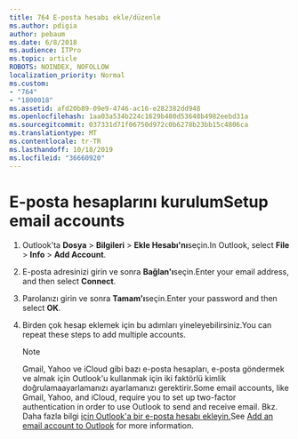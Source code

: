 ```yaml
---
title: 764 E-posta hesabı ekle/düzenle
ms.author: pdigia
author: pebaum
ms.date: 6/8/2018
ms.audience: ITPro
ms.topic: article
ROBOTS: NOINDEX, NOFOLLOW
localization_priority: Normal
ms.custom:
- "764"
- "1800018"
ms.assetid: afd20b89-09e9-4746-ac16-e282382dd948
ms.openlocfilehash: 1aa03a534b224c1629b480d53648b4982eebd31a
ms.sourcegitcommit: 037331d71f06750d972c0b6278b23bb15c4806ca
ms.translationtype: MT
ms.contentlocale: tr-TR
ms.lasthandoff: 10/18/2019
ms.locfileid: "36660920"
---
```

# <a name="setup-email-accounts"></a><span data-ttu-id="6eeef-102">E-posta hesaplarını kurulum</span><span class="sxs-lookup"><span data-stu-id="6eeef-102">Setup email accounts</span></span>

1. <span data-ttu-id="6eeef-103">Outlook'ta **Dosya** > **Bilgileri** > **Ekle Hesabı'nı**seçin.</span><span class="sxs-lookup"><span data-stu-id="6eeef-103">In Outlook, select **File** > **Info** > **Add Account**.</span></span>

2. <span data-ttu-id="6eeef-104">E-posta adresinizi girin ve sonra **Bağlan'ı**seçin.</span><span class="sxs-lookup"><span data-stu-id="6eeef-104">Enter your email address, and then select **Connect**.</span></span>

3. <span data-ttu-id="6eeef-105">Parolanızı girin ve sonra **Tamam'ı**seçin.</span><span class="sxs-lookup"><span data-stu-id="6eeef-105">Enter your password and then select **OK**.</span></span>

4. <span data-ttu-id="6eeef-106">Birden çok hesap eklemek için bu adımları yineleyebilirsiniz.</span><span class="sxs-lookup"><span data-stu-id="6eeef-106">You can repeat these steps to add multiple accounts.</span></span>

    > [!NOTE]
    > <span data-ttu-id="6eeef-107">Gmail, Yahoo ve iCloud gibi bazı e-posta hesapları, e-posta göndermek ve almak için Outlook'u kullanmak için iki faktörlü kimlik doğrulamaayarlamanızı ayarlamanızı gerektirir.</span><span class="sxs-lookup"><span data-stu-id="6eeef-107">Some email accounts, like Gmail, Yahoo, and iCloud, require you to set up two-factor authentication in order to use Outlook to send and receive email.</span></span> <span data-ttu-id="6eeef-108">Bkz. Daha fazla bilgi [için Outlook'a bir e-posta hesabı ekleyin.](https://support.office.com/article/6e27792a-9267-4aa4-8bb6-c84ef146101b.aspx)</span><span class="sxs-lookup"><span data-stu-id="6eeef-108">See [Add an email account to Outlook](https://support.office.com/article/6e27792a-9267-4aa4-8bb6-c84ef146101b.aspx) for more information.</span></span>
  